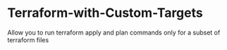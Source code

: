 # Terraform-with-Custom-Targets
Allow you to run terraform apply and plan commands only for a subset of terraform files
